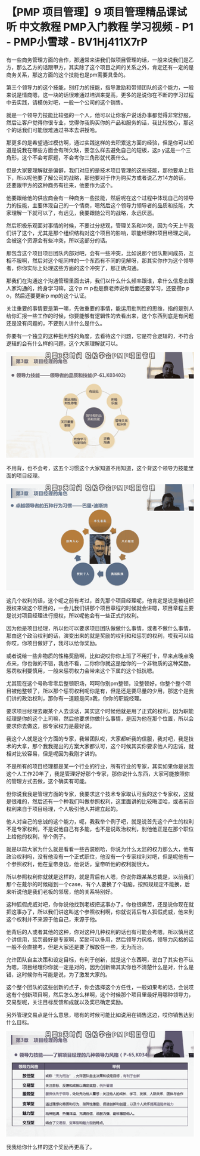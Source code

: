 # 【PMP 项目管理】9 项目管理精品课试听 中文教程 PMP入门教程 学习视频 - P1 - PMP小雪球 - BV1Hj411X7rP

有一些商务管理方面的合作，那通常来讲我们做项目管理的话，一般来说我们是乙方，那么乙方的话跟甲方，其实除了这个项目之间的关系之外，肯定还有一定的是商务关系，那这方面的这个技能也是pm需要具备的。

第三个领导力的这个技能，别打力的技能，指导激励和带领团队的这个能力，一般来说是情商嗯，这一块的话很难通过培训来提高，更多的是说你在不断的学习过程中去实践，请模仿对吧，一般一个公司的这个销售。

就是一个领导力技能比较强的一个人，他可以让你客户说话办事都觉得非常舒服，然后让客户觉得你很专业，觉得你我购买你的产品和服务的话，我比较放心，那这个的话我们可能很难通过书本去讲授哈。

那更多的是希望通过模仿啊，通过实践这样的去积累这方面的经验，但是你可以知道是说我在哪些方面会有所欠缺，要怎么样去避免自己的短板，这p y这是一个三角形，这个不会考原题，不会考你三角形就代表什么。

但是大家要理解就是偏僻，我们对应的是技术项目管理的这些技能，那他要承上启下，所以呢他要了解公司的战略，那他要对于作为购买方或者说乙方14方的话，还要跟甲方的这种商务有往来，他要作为这个。

他要跟给他的供应商会有一种商务一些技能，然后呢在这个过程中体现自己的领导力的技能，主要体现自己的一个情商，嗯然后这个领导力领导者的品质和技能，大家理解一下就可以了，有远见，我要跟随公司的战略，永远厌恶。

然后积极乐观面对事情的时候，不要过分悲观，管理关系和冲突，因为今天上午我们讲了这个，尤其是那个组织结构对这个项目的影响，职能经理和项目经理之间，会被这个资源会有些冲突，所以这部分的话。

那包含这个项目项目团队内部对吧，会有一些冲突，比如说那个团队期间成员，互相不服啊，然后对这个呃同样的一个东西有不同的见解呀，那其实你作为这个领导者，你你实际上处理这些方面的这个冲突了，那正确沟通。

那我们在沟通这个沟通管理里面去讲，我们以什么什么频率跟谁，拿什么信息去跟人家沟通的，终身学习嘛，这个p m p也是蔡老师说你后面还要学习，还要攒p p o，然后还要更新p mp的这个认证。

关注重要的事情要是第一嘛，先做重要的事情，能运用批判性的思维，指的是别人给你汇报一些工作的时候，你要能够有逻辑性的去看出来，这个东西到底是有问题还是没有问题的，不要别人讲什么是什么。

你要有一个独立的这种批判性的角度，去看待这个问题，它是符合逻辑的，不符合逻辑的会有什么样的问题，这个大家理解就可以。



![](img/d8c2a512db6fe78ab0a0a055df9f51eb_1.png)

不用背，也不会考，这五个习惯这个大家知道不用知道，这个背这个领导力技能里面的项目经理。

![](img/d8c2a512db6fe78ab0a0a055df9f51eb_3.png)

这几个权利的话，这个呃之前有考过，首先那个项目经理呢，他肯定是说是被组织授权来做这个项目的，一会儿我们讲那个项目章程的时候就会讲嗯，项目章程主要是说对项目经理进行授权，所以呢他会有一些正式的权利。

因为他是项目经理，所以他可以要求项目团队做做什么事情，或者不做什么事情，那由这个政治权利的话，演变出来的就是奖励的权利和和惩罚的权利，哎我可以给你哎，你项目做好了，我可以给你奖励。

或者说给一些非物质的性格奖励啊，比如说哎你你上班了不用打卡，早来点晚点晚点来，你也做的不错，我也不看，二你你你就这是给你的一个非物质的这种奖励，惩罚权利要慎用，一般来惩罚权力会带来这个下属的这个抵抗嗯。

尤其现在这个号称零零后整顿职场，呵呵你别pm整顿，没整顿好，你整个整个项目被他整顿了，所以那个惩罚权利呢你是有，但是还是要尽量的少用，那这个是我们讲的政治权利，那你有一道题是问a我，你你的职能经理。

要求项目经理去跟某个人去谈话，其实这个时候他就是用了正式的权利，因为职能经理是你的这个上司嘛，然后他要求你做什么事情，是因为他在那个位置，所以会要求你去做这，那专家权力是最好说。

我这个人就是这个方面的专家，我带团队哎，大家都听我的信服，我对吧，我是技术的大拿，那个我我提出的方案大家都认可，这个时候其实你要求他人的忠诚，就相对比较容易，但是呢因为我刚才讲的。

不是所有的项目经理都是某一个行业的行业，所有行业的专家，其实如果你是说我这个人工作20年了，我是管理好好那个专家，那你说什么东西，大家可能按照你的管理方式去做，这个确实有可能。

但你说我我是管理方面的专家，我要求这个技术专家取认可我的这个专家权，这就是很难的，然后还有一个种我们叫做参照权利，这里面讲的比较晦涩哈，或者前四权利来自于项目经理，个人吸引他人并建立起的。

他人对自己的忠诚的这个能力，呃，我我举个例子吧，就是说首先这个产生的权利不是专家权利，不是说他自己有多能，也不是说政治权利，别他他正是在那个职位上给他的权利，举个例子。

就是以前大家为什么就是看看一些古装剧哈，你说为什么太监的权力那么大，他有政治权利吗，没有他没有一个正式职位，他没有一个专家权利对吧，但是呢他有一个参照权利，他在皇帝身边，他说话，皇帝听他的权利就很大。

所以参照权利你就就是这样的，就是背后有人嗯，你说你跟某某总裁是，以前我们那个在戴尔的时候碰到一个case，有个人要换了个电脑，按照规规定不能换，后来听说他是我们老板的邻居，他的关系特别好。

这种狐假虎威对吧，你你说他找到老板把这事办了，你也很痛苦，还是说你现在就把这事办了，所以我们讲这叫这个参照权利啊，你就说背后有人狐假虎威，他来到这个权利并不来源于他自己，来源于他。

他背后的人或者其他的这种，你对这种几种权利的话也有可能会考嗯，所以慎用这个讲信用，惩罚最好是专家啊，奖励可以多用，然后领导力风格，领导力风格的话一般不会直接考，但是大家还是要了解放任一些，无为而治。

允许团队自主决策和设定目标，有利于创新，就是这个东西啊，说白了其实也不认为嗯，项目经理你你就一定是对的，因为创新嘛其实你也不清楚什么是对，什么是错，这时候你有可能是说，为了激发大家的。

这个整个团队的这些创新的点子，你会选择这个方任性，一般如果考的话，会说哎这有个创新项目啊，然后怎么怎么样啊，这个时候那个项目里最好用哪种领导力，交易型呢，关注目标反馈和成就以及奖已确定奖励。

另外管理交易点是什么意思，嗯有的时候可能比如说用在销售这边，哎你销售达到什么目标。

![](img/d8c2a512db6fe78ab0a0a055df9f51eb_5.png)

我我给你什么样的这个奖励再更高了。